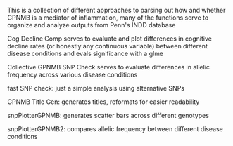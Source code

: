 This is a collection of different approaches to parsing out how and whether GPNMB is a mediator of inflammation, many of the functions serve to organize and analyze outputs from Penn's INDD database

Cog Decline Comp serves to evaluate and plot differences in cognitive decline rates (or honestly any continuous variable) between different disease conditions and evals significance with a glme 

Collective GPNMB SNP Check serves to evaluate differences in allelic frequency across various disease conditions

fast SNP check: just a simple analysis using alternative SNPs

GPNMB Title Gen: generates titles, reformats for easier readability

snpPlotterGPNMB: generates scatter bars across different genotypes

snpPlotterGPNMB2: compares allelic frequency between different disease conditions
